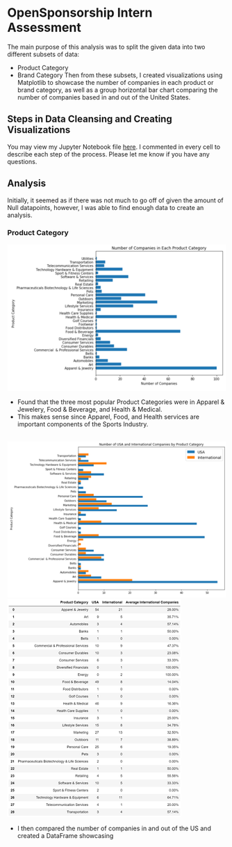 # OpenSponsorship Intern Assessment
The main purpose of this analysis was to split the given data into two different subsets of data: 
* Product Category
* Brand Category
Then from these subsets, I created visualizations using Matplotlib to showcase the number of companies in each product or brand category, as well as a group horizontal bar chart comparing the number of companies based in and out of the United States. <br>

## Steps in Data Cleansing and Creating Visualizations
You may view my Jupyter Notebook file [here](data_cleaning.ipynb).
I commented in every cell to describe each step of the process. Please let me know if you have any questions. <br>

## Analysis
Initially, it seemed as if there was not much to go off of given the amount of Null datapoints, however, I was able to find enough data to create an analysis. <br>

### Product Category
![CompaniesVsProductCategory.png](Images/CompaniesVsProductCategory.png)
* Found that the three most popular Product Categories were in Apparel & Jewelery, Food & Beverage, and Health & Medical.
* This makes sense since Apparel, Food, and Health services are important components of the Sports Industry. <br> <br>

![ProductCategoryByCountry.png](Images/ProductCategoryByCountry.png) ![ProductCountryDf.PNG](Images/ProductCountryDf.PNG)
* I then compared the number of companies in and out of the US and created a DataFrame showcasing 
